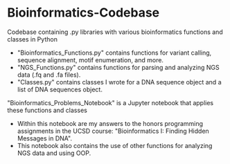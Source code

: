 # Bioinformatics-Codebase

Codebase containing .py libraries with various bioinformatics functions and classes in Python
<ul>
  <li>"Bioinformatics_Functions.py" contains functions for variant calling, sequence alignment, motif enumeration, and more.</li>
  <li>"NGS_Functions.py" contains functions for parsing and analyzing NGS data (.fq and .fa files).</li>
  <li>"Classes.py" contains classes I wrote for a DNA sequence object and a list of DNA sequences object.</li>
</ul>

"Bioinformatics_Problems_Notebook" is a Jupyter notebook that applies these functions and classes
<ul>
  <li>Within this notebook are my answers to the honors programming assignments in the UCSD course: "Bioinformatics I: Finding Hidden Messages in DNA".</li>
  <li>This notebook also contains the use of other functions for analyzing NGS data and using OOP.</li>
</ul>

